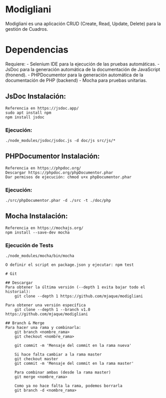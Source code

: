 # Modigliani
Modigliani es una aplicación CRUD (Create, Read, Update, Delete) para la gestión de Cuadros.

# Dependencias
Requiere:
	- Selenium IDE para la ejecución de las pruebas automáticas.
	- JsDoc para la generación automática de la documentación de JavaScript (fronend).
	- PHPDocumentor para la generación automática de la documentación de PHP (backend)
	- Mocha para pruebas unitarias.

## JsDoc Instalación:
	Referencia en https://jsdoc.app/
	sudo apt install npm
	npm install jsdoc

### Ejecución:
	./node_modules/jsdoc/jsdoc.js -d doc/js src/js/*

## PHPDocumentor Instalación:
	Referencia en https://phpdoc.org/
	Descargar https://phpdoc.org/phpDocumentor.phar
	Dar permisos de ejecución: chmod u+x phpDocumentor.phar

### Ejecución:
	./src/phpDocumentor.phar -d ./src -t ./doc/php

## Mocha Instalación:
	Referencia en https://mochajs.org/
	npm install --save-dev mocha

### Ejecución de Tests
	./node_modules/mocha/bin/mocha

	O definir el script en package.json y ejecutar: npm test

	# Git

	## Descargar
	Para obtener la última versión (--depth 1 evita bajar todo el historial):
		git clone --depth 1 https://github.com/mjaque/modigliani

	Para obtener una versión específica
		git clone --depth 1 --branch v1.0 https://github.com/mjaque/modigliani

	## Branch & Merge
	Para hacer una rama y combinarla:
		git branch <nombre_rama>
		git checkout <nombre_rama>

		git commit -m 'Mensaje del commit en la rama nueva'

		Si hace falta cambiar a la rama master
		git checkout master
		git commit -m 'Mensaje del commit en la rama master'

		Para combinar ambas (desde la rama master)
		git merge <nombre_rama>

		Como ya no hace falta la rama, podemos borrarla
		git branch -d <nombre_rama>
